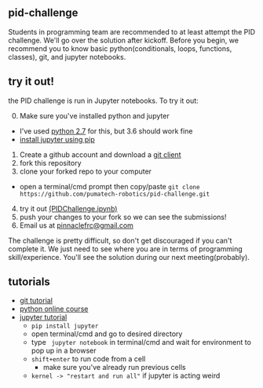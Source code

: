 pid-challenge
---
Students in programming team are recommended to at least attempt the PID challenge. We'll go over the solution after kickoff. Before you begin, we recommend you to know basic python(conditionals, loops, functions, classes), git, and jupyter notebooks.

try it out!
---
the PID challenge is run in Jupyter notebooks. To try it out:

 0. Make sure you've installed python and jupyter
  - I've used [python 2.7](https://www.python.org/downloads/release/python-2715/) for this, but 3.6 should work fine
  - [install jupyter using pip](https://jupyter.org/install)
 1. Create a github account and download a [git client](https://github.com/pumatech-robotics/pid-challenge.git)
 2. fork this repository
 3. clone your forked repo to your computer
  - open a terminal/cmd prompt then copy/paste ```git clone https://github.com/pumatech-robotics/pid-challenge.git```
 4. try it out [(PIDChallenge.ipynb)](PIDChallenge.ipynb)
 5. push your changes to your fork so we can see the submissions!
 6. Email us at [pinnaclefrc@gmail.com](pinnaclefrc@gmail.com)

 The challenge is pretty difficult, so don't get discouraged if you can't complete it. We just need to see where you are in terms of programming skill/experience. You'll see the solution during our next meeting(probably).


tutorials
---
 - [git tutorial](https://guides.github.com/activities/hello-world/)
 - [python online course](https://www.udacity.com/course/intro-to-computer-science--cs101)
 - [jupyter tutorial](https://mybinder.org/v2/gh/ipython/ipython-in-depth/master?filepath=binder/Index.ipynb)
    - ```pip install jupyter```
    - open terminal/cmd and go to desired directory
    - type ``` jupyter notebook``` in terminal/cmd and wait for environment to pop up in a browser
    - ```shift+enter``` to run code from a cell
        - make sure you've already run previous cells
    - ```kernel -> "restart and run all"``` if jupyter is acting weird
